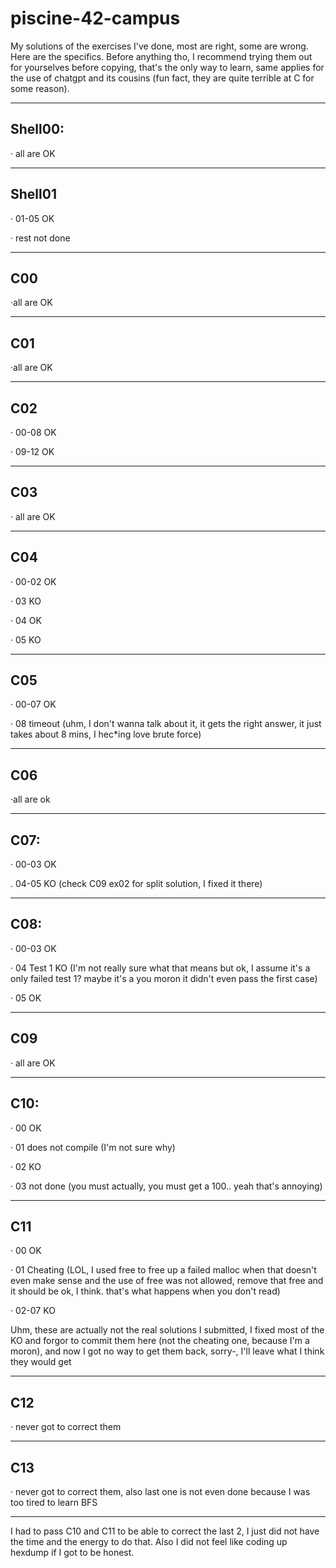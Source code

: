 # piscine-42-campus

My solutions of the exercises I've done, most are right, some are wrong. Here are the specifics.
Before anything tho, I recommend trying them out for yourselves before copying, that's the only way to learn, same applies for the use of chatgpt and its cousins (fun fact, they are quite terrible at C for some reason).


-----------------------------------------------------------------------------------------------------------------


## Shell00:

· all are OK


-----------------------------------------------------------------------------------------------------------------


## Shell01

· 01-05 OK

· rest not done


-----------------------------------------------------------------------------------------------------------------


## C00

·all are OK


-----------------------------------------------------------------------------------------------------------------


## C01

·all are OK


-----------------------------------------------------------------------------------------------------------------


## C02

· 00-08 OK

· 09-12 OK


-----------------------------------------------------------------------------------------------------------------


## C03

· all are OK


-----------------------------------------------------------------------------------------------------------------


## C04

· 00-02 OK

· 03 KO

· 04 OK

· 05 KO


-----------------------------------------------------------------------------------------------------------------


## C05

· 00-07 OK

· 08 timeout (uhm, I don't wanna talk about it, it gets the right answer, it just takes about 8 mins, I hec*ing love brute force)


-----------------------------------------------------------------------------------------------------------------


## C06

·all are ok


-----------------------------------------------------------------------------------------------------------------


## C07:

· 00-03 OK

. 04-05 KO (check C09 ex02 for split solution, I fixed it there)


-----------------------------------------------------------------------------------------------------------------


## C08:

· 00-03 OK

· 04 Test 1 KO (I'm not really sure what that means but ok, I assume it's a only failed test 1? maybe it's a you moron it didn't even pass the first case)

· 05 OK


-----------------------------------------------------------------------------------------------------------------


## C09

· all are OK


-----------------------------------------------------------------------------------------------------------------


## C10:

· 00 OK

· 01 does not compile (I'm not sure why)

· 02 KO

· 03 not done (you must actually, you must get a 100.. yeah that's annoying)


-----------------------------------------------------------------------------------------------------------------


## C11

· 00 OK

· 01 Cheating (LOL, I used free to free up a failed malloc when that doesn't even make sense and the use of free was not allowed, remove that free and it should be ok, I think. that's what happens when you don't read)

· 02-07 KO

Uhm, these are actually not the real solutions I submitted, I fixed most of the KO and forgor to commit them here (not the cheating one, because I'm a moron), and now I got no way to get them back, sorry-, I'll leave what I think they would get


-----------------------------------------------------------------------------------------------------------------


## C12

· never got to correct them


-----------------------------------------------------------------------------------------------------------------


## C13

· never got to correct them, also last one is not even done because I was too tired to learn BFS


-----------------------------------------------------------------------------------------------------------------


I had to pass C10 and C11 to be able to correct the last 2, I just did not have the time and the energy to do that. Also I did not feel like coding up hexdump if I got to be honest.

